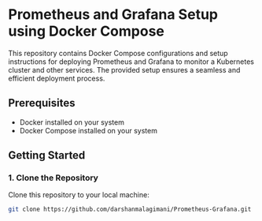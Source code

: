 # Prometheus and Grafana Setup using Docker Compose

This repository contains Docker Compose configurations and setup instructions for deploying Prometheus and Grafana to monitor a Kubernetes cluster and other services. The provided setup ensures a seamless and efficient deployment process.

## Prerequisites

- Docker installed on your system
- Docker Compose installed on your system

## Getting Started

### 1. Clone the Repository

Clone this repository to your local machine:

```bash
git clone https://github.com/darshanmalagimani/Prometheus-Grafana.git
